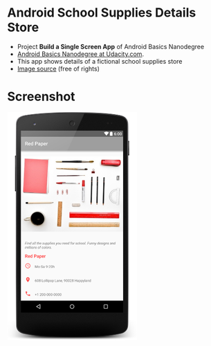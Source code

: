 # Android School Supplies Details Store
- Project **Build a Single Screen App** of Android Basics Nanodegree
- [Android Basics Nanodegree at Udacity.com](https://www.udacity.com/course/android-basics-nanodegree-by-google--nd803).
- This app shows details of a fictional school supplies store
- [Image source](https://www.pexels.com/photo/coffee-cup-mug-desk-5251/) (free of rights)

# Screenshot
<img src="https://raw.githubusercontent.com/laramartin/android_school_supplies/master/layout-2016-08-06-133529.png" width="300"/>
